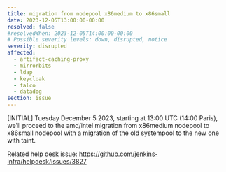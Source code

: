 ```yaml
---
title: migration from nodepool x86medium to x86small
date: 2023-12-05T13:00:00-00:00
resolved: false
#resolvedWhen: 2023-12-05T14:00:00-00:00
# Possible severity levels: down, disrupted, notice
severity: disrupted
affected:
  - artifact-caching-proxy
  - mirrorbits
  - ldap
  - keycloak
  - falco
  - datadog
section: issue
---
```


[INITIAL]
Tuesday December 5 2023, starting at 13:00 UTC (14:00 Paris), we'll proceed to the amd/intel migration from x86medium nodepool to x86small nodepool with a migration of the old systempool to the new one with taint.

Related help desk issue: https://github.com/jenkins-infra/helpdesk/issues/3827
